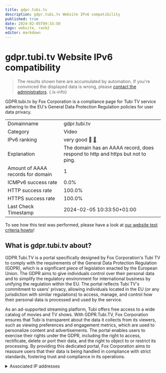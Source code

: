 ```yaml
---
title: gdpr.tubi.tv
description: gdpr.tubi.tv Website IPv6 compatibility
published: true
date: 2024-02-05T09:33:50
tags: website, rank2
editor: markdown
---
```


# gdpr.tubi.tv Website IPv6 compatibility

> The results shown here are accumulated by automation. If you're convinced the displayed data is wrong, please [contact the administrators](/howto/chat). 
{.is-info}

GDPR.tubi.tv by Fox Corporation is a compliance page for Tubi TV service adhering to the EU's General Data Protection Regulation policies for user data privacy.


|   |   |
| - | - |
| Domainname | gdpr.tubi.tv
| Category | Video |
| IPv6 ranking | very good :2nd_place_medal: [🔗](/howto/ranking) |
| Explanation | The domain has an AAAA record, does respond to http and https but not to ping. |
| Amount of AAAA records for domain | 1 |
| ICMPv6 success rate | 0.0%|
| HTTP success rate | 100.0% |
| HTTPS success rate | 100.0% |
| Last Check Timestamp | 2024-02-05 10:33:50+01:00 |

To see how this test was performed, please have a look at [our website test criteria howto](/howto/testcriteria/website)!


## What is gdpr.tubi.tv about?
GDPR.Tubi.TV is a portal specifically designed by Fox Corporation's Tubi TV to comply with the requirements of the General Data Protection Regulation (GDPR), which is a significant piece of legislation enacted by the European Union. The GDPR aims to give individuals control over their personal data and to simplify the regulatory environment for international business by unifying the regulation within the EU. The portal reflects Tubi TV's commitment to users' privacy, allowing individuals located in the EU (or any jurisdiction with similar regulations) to access, manage, and control how their personal data is processed and used by the service.

As an ad-supported streaming platform, Tubi offers free access to a wide catalog of movies and TV shows. With GDPR.Tubi.TV, Fox Corporation ensures that Tubi is transparent about the data it collects from its viewers, such as viewing preferences and engagement metrics, which are used to personalize content and advertisements. The portal enables users to exercise their rights under the GDPR, including the right to access, rectificate, delete or port their data, and the right to object to or restrict its processing. By providing this dedicated portal, Fox Corporation aims to reassure users that their data is being handled in compliance with strict standards, fostering trust and compliance in its operations.



<details>
<summary>Associated IP addresses</summary>

2600:1f14:b27:be04:cf3e:a54d:d1a1:32c0

</details>
